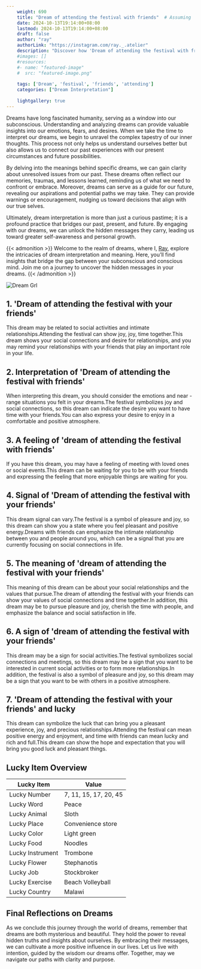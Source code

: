 ```yaml
---
    weight: 690
    title: "Dream of attending the festival with friends"  # Assuming 'title' column exists
    date: 2024-10-13T19:14:00+08:00
    lastmod: 2024-10-13T19:14:00+08:00
    draft: false
    author: "ray"
    authorLink: "https://instagram.com/ray._.atelier"
    description: "Discover how 'Dream of attending the festival with friends' can interpret your future and uncover its significant meanings in your life."
    #images: []
    #resources:
    #- name: "featured-image"
    #  src: "featured-image.png"
    
    tags: ['Dream', 'festival', 'friends', 'attending']
    categories: ["Dream Interpretation"]
    
    lightgallery: true
---
```

    
Dreams have long fascinated humanity, serving as a window into our subconscious. Understanding and analyzing dreams can provide valuable insights into our emotions, fears, and desires. When we take the time to interpret our dreams, we begin to unravel the complex tapestry of our inner thoughts. This process not only helps us understand ourselves better but also allows us to connect our past experiences with our present circumstances and future possibilities.

By delving into the meanings behind specific dreams, we can gain clarity about unresolved issues from our past. These dreams often reflect our memories, traumas, and lessons learned, reminding us of what we need to confront or embrace. Moreover, dreams can serve as a guide for our future, revealing our aspirations and potential paths we may take. They can provide warnings or encouragement, nudging us toward decisions that align with our true selves.

Ultimately, dream interpretation is more than just a curious pastime; it is a profound practice that bridges our past, present, and future. By engaging with our dreams, we can unlock the hidden messages they carry, leading us toward greater self-awareness and personal growth.

{{< admonition >}}
Welcome to the realm of dreams, where I, [Ray](https://instagram.com/ray._.atelier), explore the intricacies of dream interpretation and meaning. Here, you’ll find insights that bridge the gap between your subconscious and conscious mind. Join me on a journey to uncover the hidden messages in your dreams.
{{< /admonition >}}

![Dream Grl](https://cdn.pixabay.com/photo/2017/11/02/03/35/gothic-2910057_1280.jpg "Dream Grl")

## 1. 'Dream of attending the festival with your friends'
This dream may be related to social activities and intimate relationships.Attending the festival can show joy, joy, time together.This dream shows your social connections and desire for relationships, and you may remind your relationships with your friends that play an important role in your life.

## 2. Interpretation of 'Dream of attending the festival with friends'
When interpreting this dream, you should consider the emotions and near -range situations you felt in your dreams.The festival symbolizes joy and social connections, so this dream can indicate the desire you want to have time with your friends.You can also express your desire to enjoy in a comfortable and positive atmosphere.

## 3. A feeling of 'dream of attending the festival with friends'
If you have this dream, you may have a feeling of meeting with loved ones or social events.This dream can be waiting for you to be with your friends and expressing the feeling that more enjoyable things are waiting for you.

## 4. Signal of 'Dream of attending the festival with your friends'
This dream signal can vary.The festival is a symbol of pleasure and joy, so this dream can show you a state where you feel pleasant and positive energy.Dreams with friends can emphasize the intimate relationship between you and people around you, which can be a signal that you are currently focusing on social connections in life.

## 5. The meaning of 'dream of attending the festival with your friends'
This meaning of this dream can be about your social relationships and the values that pursue.The dream of attending the festival with your friends can show your values of social connections and time together.In addition, this dream may be to pursue pleasure and joy, cherish the time with people, and emphasize the balance and social satisfaction in life.

## 6. A sign of 'dream of attending the festival with your friends'
This dream may be a sign for social activities.The festival symbolizes social connections and meetings, so this dream may be a sign that you want to be interested in current social activities or to form more relationships.In addition, the festival is also a symbol of pleasure and joy, so this dream may be a sign that you want to be with others in a positive atmosphere.

## 7. 'Dream of attending the festival with your friends' and lucky
This dream can symbolize the luck that can bring you a pleasant experience, joy, and precious relationships.Attending the festival can mean positive energy and enjoyment, and time with friends can mean lucky and rich and full.This dream can show the hope and expectation that you will bring you good luck and pleasant things.

## Lucky Item Overview
| Lucky Item          | Value              |
|---------------|--------------------|
| Lucky Number        | 7, 11, 15, 17, 20, 45  |
| Lucky Word          | Peace |
| Lucky Animal        | Sloth |
| Lucky Place         | Convenience store     |
| Lucky Color         | Light green     |
| Lucky Food          | Noodles      |
| Lucky Instrument    | Trombone |
| Lucky Flower        | Stephanotis    |
| Lucky Job           | Stockbroker       |
| Lucky Exercise      | Beach Volleyball  |
| Lucky Country       | Malawi    |


##  Final Reflections on Dreams

As we conclude this journey through the world of dreams, remember that dreams are both mysterious and beautiful. They hold the power to reveal hidden truths and insights about ourselves. By embracing their messages, we can cultivate a more positive influence in our lives. Let us live with intention, guided by the wisdom our dreams offer. Together, may we navigate our paths with clarity and purpose.
